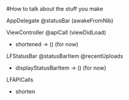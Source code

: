#How to talk about the stuff you make


AppDelegate
@statusBar (awakeFromNib)


ViewController <LFAPICallsdelegate>
@apiCall (viewDidLoad)
- shortened -> () (for now)


LFStatusBar
@statusBarItem
@recentUploads
- displayStatusBarItem -> () (for now)


LFAPICalls
- shorten

